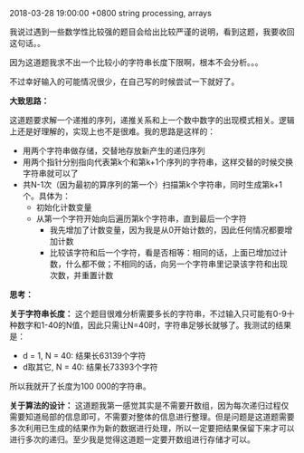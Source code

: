 2018-03-28 19:00:00 +0800
string processing, arrays

我说过遇到一些数学性比较强的题目会给出比较严谨的说明，看到这题，我要收回这句话。。

因为这道题我求不出一个比较小的字符串长度下限啊，根本不会分析。。。

不过幸好输入的可能情况很少，在自己写的时候尝试一下就好了。

**大致思路：**

这道题要求解一个递推的序列，递推关系和上一个数中数字的出现模式相关。逻辑上还是好理解的，实现上也不是很难。我的思路是这样的：

- 用两个字符串做存储，交替地存放新产生的递归序列
- 用两个指针分别指向代表第k个和第k+1个序列的字符串，这样交替的时候交换字符串就可以了
- 共N-1次（因为最初的算序列的第一个）扫描第k个字符串，同时生成第k+1个。具体为：
  - 初始化计数变量
  - 从第一个字符开始向后遍历第k个字符串，直到最后一个字符
    - 我先增加了计数变量，因为我是从0开始计数的，因此任何情况都要增加计数
    - 比较该字符和后一个字符，看是否相等：相同的话，上面已增加过计数，什么都不做；不相同的话，向另一个字符串里记录该字符和出现次数，并重置计数


**思考：**

**关于字符串长度：** 这个题目很难分析需要多长的字符串，不过输入只可能有0-9十种数字和1-40的N值，因此只需让N=40时，字符串足够长就够了。我测试的结果是：

- d = 1, N = 40: 结果长63139个字符
- d取其它, N = 40: 结果长73393个字符

所以我就开了长度为100 000的字符串。

**关于算法的设计：** 这道题我第一感觉其实是不需要开数组，因为每次递归过程仅需要知道局部的信息即可，不需要对整体的信息进行整理。但是问题是这道题需要多次利用已生成的结果作为新的数据进行处理，所以一定要把结果保留下来才可以进行多次的递归。至少我是觉得这道题一定要开数组进行存储才可以。
